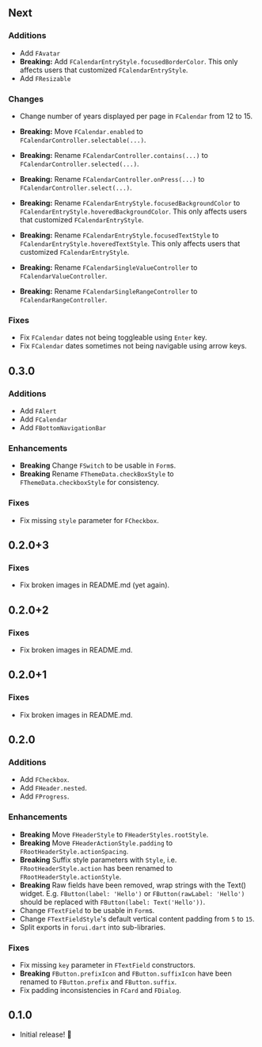 ## Next

### Additions
* Add `FAvatar`
* **Breaking:** Add `FCalendarEntryStyle.focusedBorderColor`. This only affects users that customized `FCalendarEntryStyle`.
* Add `FResizable`

### Changes
* Change number of years displayed per page in `FCalendar` from 12 to 15.
* **Breaking:** Move `FCalendar.enabled` to `FCalendarController.selectable(...)`.

* **Breaking:** Rename `FCalendarController.contains(...)` to `FCalendarController.selected(...)`.
* **Breaking:** Rename `FCalendarController.onPress(...)` to `FCalendarController.select(...)`.

* **Breaking:** Rename `FCalendarEntryStyle.focusedBackgroundColor` to `FCalendarEntryStyle.hoveredBackgroundColor`.
  This only affects users that customized `FCalendarEntryStyle`.

* **Breaking:** Rename `FCalendarEntryStyle.focusedTextStyle` to `FCalendarEntryStyle.hoveredTextStyle`.
  This only affects users that customized `FCalendarEntryStyle`.

* **Breaking:** Rename `FCalendarSingleValueController` to `FCalendarValueController`.

* **Breaking:** Rename `FCalendarSingleRangeController` to `FCalendarRangeController`.

### Fixes
* Fix `FCalendar` dates not being toggleable using `Enter` key.
* Fix `FCalendar` dates sometimes not being navigable using arrow keys.


## 0.3.0

### Additions
* Add `FAlert`
* Add `FCalendar`
* Add `FBottomNavigationBar`

### Enhancements
* **Breaking** Change `FSwitch` to be usable in `Form`s.
* **Breaking** Rename `FThemeData.checkBoxStyle` to `FThemeData.checkboxStyle` for consistency.

### Fixes
* Fix missing `style` parameter for `FCheckbox`.


## 0.2.0+3

### Fixes
* Fix broken images in README.md (yet again).


## 0.2.0+2

### Fixes
* Fix broken images in README.md.


## 0.2.0+1

### Fixes
* Fix broken images in README.md.


## 0.2.0

### Additions
* Add `FCheckbox`.
* Add `FHeader.nested`.
* Add `FProgress`.

### Enhancements
* **Breaking** Move `FHeaderStyle` to `FHeaderStyles.rootStyle`.
* **Breaking** Move `FHeaderActionStyle.padding` to `FRootHeaderStyle.actionSpacing`.
* **Breaking** Suffix style parameters with `Style`, i.e. `FRootHeaderStyle.action` has been renamed to 
  `FRootHeaderStyle.actionStyle`.
* **Breaking** Raw fields have been removed, wrap strings with the Text() widget. E.g. `FButton(label: 'Hello')` or 
  `FButton(rawLabel: 'Hello')` should be replaced with `FButton(label: Text('Hello'))`.
* Change `FTextField` to be usable in `Form`s. 
* Change `FTextFieldStyle`'s default vertical content padding from `5` to `15`.
* Split exports in `forui.dart` into sub-libraries.

### Fixes
* Fix missing `key` parameter in `FTextField` constructors.
* **Breaking** `FButton.prefixIcon` and `FButton.suffixIcon` have been renamed to `FButton.prefix` and `FButton.suffix`.
* Fix padding inconsistencies in `FCard` and `FDialog`.


## 0.1.0

* Initial release! 🚀
